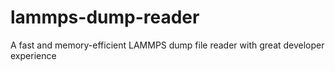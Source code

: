 # lammps-dump-reader
A fast and memory-efficient LAMMPS dump file reader with great developer experience
